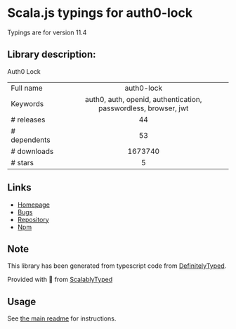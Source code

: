 
# Scala.js typings for auth0-lock

Typings are for version 11.4

## Library description:
Auth0 Lock

|                    |                 |
| ------------------ | :-------------: |
| Full name          | auth0-lock |
| Keywords           | auth0, auth, openid, authentication, passwordless, browser, jwt |
| # releases         | 44 |
| # dependents       | 53 |
| # downloads        | 1673740 |
| # stars            | 5 |

## Links
- [Homepage](https://github.com/auth0/lock#readme)
- [Bugs](https://github.com/auth0/lock/issues)
- [Repository](https://github.com/auth0/lock)
- [Npm](https://www.npmjs.com/package/auth0-lock)
    


## Note
This library has been generated from typescript code from [DefinitelyTyped](https://definitelytyped.org).

Provided with :purple_heart: from [ScalablyTyped](https://github.com/oyvindberg/ScalablyTyped)

## Usage
See [the main readme](../../readme.md) for instructions.


